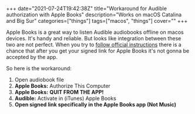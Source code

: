 +++
date="2021-07-24T19:42:38Z"
title="Workaround for Audible authorization with Apple Books"
description="Works on macOS Catalina and Big Sur"
categories=["things"]
tags=["macos", "things"]
cover=""
+++

Apple Books is a great way to listen Audible audiobooks offline on macos devices. It's handy and reliable. But looks like integration between these two are not perfect. When you try to [follow official instructions](https://help.audible.com/s/article/how-to-listen-to-audible-audiobooks-with-the-apple-books-app) there is a chance that after you get your signed link for Apple Books it's not gonna be accepted by the app.

So here is the workaround:
1. Open audiobook file
2. **Apple Books:** Authorize This Computer
3. **Apple Books:** **QUIT FROM THE APP!**
4. **Audible:** Activate in (iTunes) Apple Books
5. **Open signed link specifically in the Apple Books app (Not Music)**